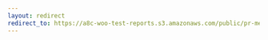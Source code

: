 ```yaml
---
layout: redirect
redirect_to: https://a8c-woo-test-reports.s3.amazonaws.com/public/pr-merge/45304/api/index.html
---
```


